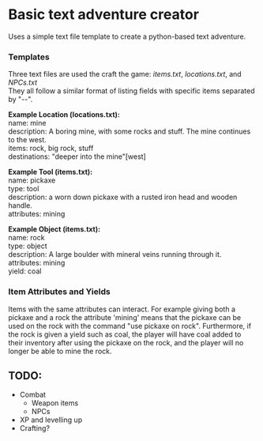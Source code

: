 # Basic text adventure creator

Uses a simple text file template to create a python-based text adventure.

### Templates

Three text files are used the craft the game: *items.txt*, *locations.txt*, and *NPCs.txt*  
They all follow a similar format of listing fields with specific items separated by "--".

**Example Location (locations.txt):**  
name: mine  
description: A boring mine, with some rocks and stuff. The mine continues to the west.  
items: rock, big rock, stuff  
destinations: "deeper into the mine"[west]

**Example Tool (items.txt):**  
name: pickaxe  
type: tool  
description: a worn down pickaxe with a rusted iron head and wooden handle.  
attributes: mining

**Example Object (items.txt):**  
name: rock  
type: object  
description: A large boulder with mineral veins running through it.  
attributes: mining  
yield: coal

### Item Attributes and Yields

Items with the same attributes can interact. For example giving both a pickaxe and a rock the attribute 'mining' means that the pickaxe can be used on the rock with the command "use pickaxe on rock". Furthermore, if the rock is given a yield such as coal, the player will have coal added to their inventory after using the pickaxe on the rock, and the player will no longer be able to mine the rock.

## TODO:

- Combat
  - Weapon items
  - NPCs
- XP and levelling up
- Crafting?
